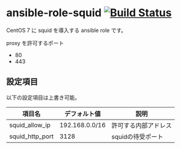 # ansible-role-squid [![Build Status](https://travis-ci.org/izumimatsuo/ansible-role-squid.svg?branch=master)](https://travis-ci.org/izumimatsuo/ansible-role-squid)

CentOS 7 に squid を導入する ansible role です。

proxy を許可するポート

- 80
- 443

## 設定項目

以下の設定項目は上書き可能。

| 項目名          | デフォルト値   | 説明                 |
| --------------- | -------------- |--------------------- |
| squid_allow_ip  | 192.168.0.0/16 | 許可する内部アドレス |
| squid_http_port | 3128           | squidの待受ポート    |
